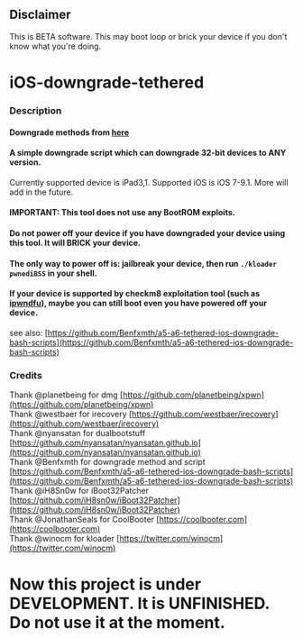 ## Disclaimer
This is BETA software. This may boot loop or brick your device if you don't know what you're doing. 

# iOS-downgrade-tethered

### Description
#### Downgrade methods from [here](https://www.reddit.com/r/jailbreak/comments/7v6pxu/release_tutorial_how_to_downgrade_any_32_bit)

#### A simple downgrade script which can downgrade 32-bit devices to ANY version.

Currently supported device is iPad3,1. Supported iOS is iOS 7-9.1. More will add in the future.

#### IMPORTANT: This tool does not use any BootROM exploits.
#### Do not power off your device if you have downgraded your device using this tool. It will BRICK your device. 
#### The only way to power off is: jailbreak your device, then run `./kloader pwnediBSS` in your shell.

#### If your device is supported by checkm8 exploitation tool (such as [ipwndfu](https://github.com/axi0mX/ipwndfu)), maybe you can still boot even you have powered off your device.
see also: [https://github.com/Benfxmth/a5-a6-tethered-ios-downgrade-bash-scripts](https://github.com/Benfxmth/a5-a6-tethered-ios-downgrade-bash-scripts)

### Credits

Thank @planetbeing for dmg [https://github.com/planetbeing/xpwn](https://github.com/planetbeing/xpwn) <br />
Thank @westbaer for irecovery [https://github.com/westbaer/irecovery](https://github.com/westbaer/irecovery) <br />
Thank @nyansatan for dualbootstuff [https://github.com/nyansatan/nyansatan.github.io](https://github.com/nyansatan/nyansatan.github.io) <br />
Thank @Benfxmth for downgrade method and script [https://github.com/Benfxmth/a5-a6-tethered-ios-downgrade-bash-scripts](https://github.com/Benfxmth/a5-a6-tethered-ios-downgrade-bash-scripts) <br />
Thank @iH8Sn0w for iBoot32Patcher [https://github.com/iH8sn0w/iBoot32Patcher](https://github.com/iH8sn0w/iBoot32Patcher) <br />
Thank @JonathanSeals for CoolBooter [https://coolbooter.com](https://coolbooter.com) <br />
Thank @winocm for kloader [https://twitter.com/winocm](https://twitter.com/winocm)
# Now this project is under DEVELOPMENT. It is UNFINISHED. Do not use it at the moment.
